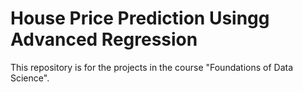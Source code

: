 # House Price Prediction Usingg Advanced Regression
This repository is for the projects in the course "Foundations of Data Science".

